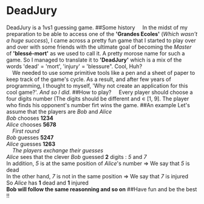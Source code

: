 DeadJury
========
DeadJury is a 1vs1 guessing game.
##Some history
&nbsp;&nbsp;&nbsp;&nbsp;In the midst of my preparation to be able to access one of the <strong>'Grandes Ecoles'</strong> (<em>Which wasn't a huge success</em>), I came across a pretty fun game that I started to play over and over with some friends with the ultimate goal of becoming the <em>Master</em> of <strong>'blessé-mort'</strong> as we used to call it. A pretty morose name for such a game. So I managed to translate it to <strong>'DeadJury'</strong> which is a mix of the words 'dead' = 'mort', 'injury' = 'blessure". Cool, Huh?<br>
&nbsp;&nbsp;&nbsp;&nbsp;We needed to use some primitive tools like a pen and a sheet of paper to keep track of the game's cycle. As a result, and after few years of programming, I thought to myself, 'Why not create an application for this cool game?'. <em>And so I did</em>. 
##How to play?
&nbsp;&nbsp;&nbsp;&nbsp;Every player should choose a four digits number (The digits should be different and ∊ [1, 9]. The player who finds his opponent's number firt wins the game. 
##An example
Let's assume that the players are <em>Bob</em> and <em>Alice</em><br>
*Bob* chooses **1234**<br>
*Alice* chooses **5678**<br>
&nbsp;&nbsp;&nbsp;&nbsp;*First round*<br>
*Bob* guesses **5247**<br>
*Alice* guesses **1263**<br>
&nbsp;&nbsp;&nbsp;&nbsp;*The players exchange their guesses*<br>
*Alice* sees that the clever *Bob* guessed **2** digits : *5* and *7*<br>
In addition, *5* is at the same position of *Alice*'s number => We say that *5* is dead<br>
In the other hand, *7* is not in the same position => We say that *7* is injured<br>
So *Alice* has **1** dead and **1** injured<br>
**Bob will follow the same reasonning and so on**
##Have fun and be the best !!


